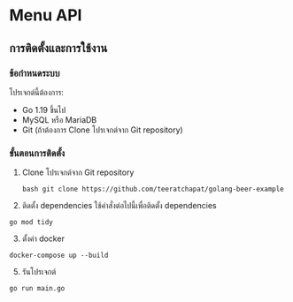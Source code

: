 # Menu API

## การติดตั้งและการใช้งาน

### ข้อกำหนดระบบ

โปรเจกต์นี้ต้องการ:

- Go 1.19 ขึ้นไป
- MySQL หรือ MariaDB
- Git (ถ้าต้องการ Clone โปรเจกต์จาก Git repository)

### ขั้นตอนการติดตั้ง

1. Clone โปรเจกต์จาก Git repository

   `bash
git clone https://github.com/teeratchapat/golang-beer-example`

2. ติดตั้ง dependencies ใช้คำสั่งต่อไปนี้เพื่อติดตั้ง dependencies

`go mod tidy`

3. ตั้งค่า docker

`docker-compose up --build`

5. รันโปรเจกต์

`go run main.go`
